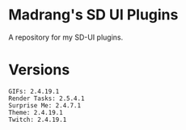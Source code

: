 # Madrang's SD UI Plugins

A repository for my SD-UI plugins.

# Versions
    GIFs: 2.4.19.1
    Render Tasks: 2.5.4.1
    Surprise Me: 2.4.7.1
    Theme: 2.4.19.1
    Twitch: 2.4.19.1
